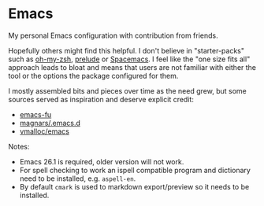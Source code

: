 # Emacs

My personal Emacs configuration with contribution from friends.

Hopefully others might find this helpful. I don't believe in "starter-packs" such as
[oh-my-zsh](https://github.com/robbyrussell/oh-my-zsh/), [prelude](http://batsov.com/prelude/) or
[Spacemacs](http://spacemacs.org/). I feel like the "one size fits all" approach leads to bloat and
means that users are not familiar with either the tool or the options the package configured for
them.

I mostly assembled bits and pieces over time as the need grew, but some sources served as
inspiration and deserve explicit credit:

* [emacs-fu](http://www.djcbsoftware.nl/dot-emacs.html)
* [magnars/.emacs.d](https://github.com/magnars/.emacs.d)
* [vmalloc/emacs](https://github.com/vmalloc/emacs)

Notes:
* Emacs 26.1 is required, older version will not work.
* For spell checking to work an ispell compatible program and dictionary need to be installed,
  e.g. `aspell-en`.
* By default `cmark` is used to markdown export/preview so it needs to be installed.
